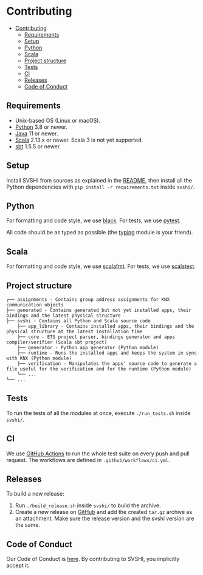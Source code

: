 # Contributing

- [Contributing](#contributing)
  - [Requirements](#requirements)
  - [Setup](#setup)
  - [Python](#python)
  - [Scala](#scala)
  - [Project structure](#project-structure)
  - [Tests](#tests)
  - [CI](#ci)
  - [Releases](#releases)
  - [Code of Conduct](#code-of-conduct)

## Requirements

- Unix-based OS (Linux or macOS).
- [Python](https://www.python.org) 3.8 or newer.
- [Java](https://www.oracle.com/java/) 11 or newer.
- [Scala](https://www.scala-lang.org) 2.13.x or newer. Scala 3 is not yet supported.
- [sbt](https://www.scala-sbt.org) 1.5.5 or newer.

## Setup

Install SVSHI from sources as explained in the [README](/README.md), then install all the Python dependencies with `pip install -r requirements.txt` inside `svshi/`.

## Python

For formatting and code style, we use [black](https://github.com/psf/black). For tests, we use [pytest](https://github.com/pytest-dev/pytest/).

All code should be as typed as possible (the [typing](https://docs.python.org/3/library/typing.html) module is your friend).

## Scala

For formatting and code style, we use [scalafmt](https://github.com/scalameta/scalafmt). For tests, we use [scalatest](https://github.com/scalatest/scalatest).

## Project structure

```
┌── assignments - Contains group address assignments for KNX communication objects
├── generated - Contains generated but not yet installed apps, their bindings and the latest physical structure
├── svshi - Contains all Python and Scala source code
    ├── app_library - Contains installed apps, their bindings and the physical structure at the latest installation time
    ├── core - ETS project parser, bindings generator and apps compiler/verifier (Scala sbt project)
    ├── generator - Python app generator (Python module)
    ├── runtime - Runs the installed apps and keeps the system in sync with KNX (Python module)
    ├── verification - Manipulates the apps' source code to generate a file useful for the verification and for the runtime (Python module)
    └── ...
└── ...
```

## Tests

To run the tests of all the modules at once, execute `./run_tests.sh` inside `svshi/`.

## CI

We use [GitHub Actions](https://github.com/dslab-epfl/smartinfra/actions) to run the whole test suite on every push and pull request. The workflows are defined in `.github/workflows/ci.yml`.

## Releases

To build a new release:

1. Run `./build_release.sh` inside `svshi/` to build the archive.
2. Create a new release on [GitHub](https://github.com/dslab-epfl/smartinfra/releases) and add the created `tar.gz` archive as an attachment. Make sure the release version and the svshi version are the same.

## Code of Conduct

Our Code of Conduct is [here](https://github.com/dslab-epfl/smartinfra/blob/main/CODE_OF_CONDUCT.md). By contributing to SVSHI, you implicitly accept it.
